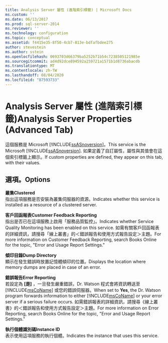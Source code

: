 ```yaml
---
title: Analysis Server 屬性 (進階索引標籤) | Microsoft Docs
ms.custom: ''
ms.date: 06/13/2017
ms.prod: sql-server-2014
ms.reviewer: ''
ms.technology: configuration
ms.topic: conceptual
ms.assetid: f4415e35-8f50-4cb7-813e-bdfafbdee275
author: stevestein
ms.author: sstein
ms.openlocfilehash: 0693703d66379ba5252b71b54c7238505121985e
ms.sourcegitcommit: ad4d92dce894592a259721a1571b1d8736abacdb
ms.translationtype: MT
ms.contentlocale: zh-TW
ms.lasthandoff: 08/04/2020
ms.locfileid: "87593733"
---
```

# <a name="analysis-server-properties-advanced-tab"></a><span data-ttu-id="b9e2b-102">Analysis Server 屬性 (進階索引標籤)</span><span class="sxs-lookup"><span data-stu-id="b9e2b-102">Analysis Server Properties (Advanced Tab)</span></span>
  <span data-ttu-id="b9e2b-103">這個服務是 Microsoft [!INCLUDE[ssASnoversion](../../includes/ssasnoversion-md.md)]。</span><span class="sxs-lookup"><span data-stu-id="b9e2b-103">This service is the Microsoft [!INCLUDE[ssASnoversion](../../includes/ssasnoversion-md.md)].</span></span> <span data-ttu-id="b9e2b-104">如果定義了自訂屬性，屬性與其值會在這個索引標籤上顯示。</span><span class="sxs-lookup"><span data-stu-id="b9e2b-104">If custom properties are defined, they appear on this tab, with their values.</span></span>  
  
## <a name="options"></a><span data-ttu-id="b9e2b-105">選項。</span><span class="sxs-lookup"><span data-stu-id="b9e2b-105">Options</span></span>  
 <span data-ttu-id="b9e2b-106">**叢集**</span><span class="sxs-lookup"><span data-stu-id="b9e2b-106">**Clustered**</span></span>  
 <span data-ttu-id="b9e2b-107">指出這項服務是否安裝為叢集伺服器的資源。</span><span class="sxs-lookup"><span data-stu-id="b9e2b-107">Indicates whether this service is installed as a resource of a clustered server.</span></span>  
  
 <span data-ttu-id="b9e2b-108">**客戶回函報表**</span><span class="sxs-lookup"><span data-stu-id="b9e2b-108">**Customer Feedback Reporting**</span></span>  
 <span data-ttu-id="b9e2b-109">指出是否已在這項服務上啟用「服務品質監控」。</span><span class="sxs-lookup"><span data-stu-id="b9e2b-109">Indicates whether Service Quality Monitoring has been enabled on this service.</span></span> <span data-ttu-id="b9e2b-110">如需有關客戶回函報表的詳細資訊，請搜尋「線上叢書」的＜錯誤報告和使用方式報告設定＞主題。</span><span class="sxs-lookup"><span data-stu-id="b9e2b-110">For more information on Customer Feedback Reporting, search Books Online for the topic, "Error and Usage Report Settings."</span></span>  
  
 <span data-ttu-id="b9e2b-111">**傾印目錄**</span><span class="sxs-lookup"><span data-stu-id="b9e2b-111">**Dump Directory**</span></span>  
 <span data-ttu-id="b9e2b-112">顯示在發生錯誤時放置記憶體傾印的位置。</span><span class="sxs-lookup"><span data-stu-id="b9e2b-112">Displays the location where memory dumps are placed in case of an error.</span></span>  
  
 <span data-ttu-id="b9e2b-113">**錯誤報告**</span><span class="sxs-lookup"><span data-stu-id="b9e2b-113">**Error Reporting**</span></span>  
 <span data-ttu-id="b9e2b-114">若設定為 **[是]** ，一旦發生嚴重錯誤，Dr. Watson 程式會將資訊轉送至 [!INCLUDE[msCoName](../../includes/msconame-md.md)] 或您的錯誤伺服器。</span><span class="sxs-lookup"><span data-stu-id="b9e2b-114">When set to **Yes**, the Dr. Watson program forwards information to either [!INCLUDE[msCoName](../../includes/msconame-md.md)] or your error server if a serious failure occurs.</span></span> <span data-ttu-id="b9e2b-115">如需錯誤報表的詳細資訊，請搜尋《線上叢書》的＜錯誤報告和使用方式報告設定＞主題。</span><span class="sxs-lookup"><span data-stu-id="b9e2b-115">For more information on Error Reporting, search Books Online for the topic, "Error and Usage Report Settings."</span></span>  
  
 <span data-ttu-id="b9e2b-116">**執行個體識別碼**</span><span class="sxs-lookup"><span data-stu-id="b9e2b-116">**Instance ID**</span></span>  
 <span data-ttu-id="b9e2b-117">表示使用這項服務的執行個體。</span><span class="sxs-lookup"><span data-stu-id="b9e2b-117">Indicates the instance that uses this service.</span></span>  
  
  
